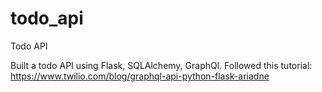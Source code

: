 # todo_api

Todo API

Built a todo API using Flask, SQLAlchemy, GraphQl. Followed this tutorial: https://www.twilio.com/blog/graphql-api-python-flask-ariadne

